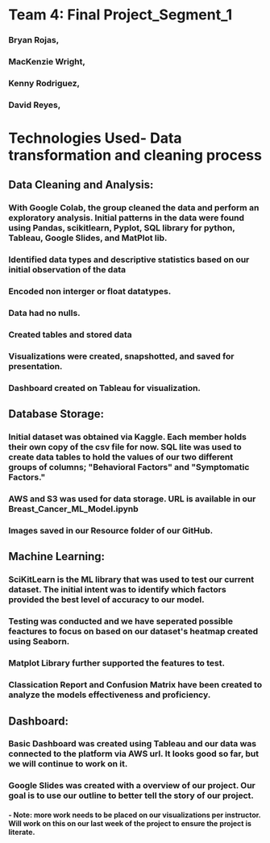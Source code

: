 # Team 4: Final Project_Segment_1
### Bryan Rojas,
### MacKenzie Wright,
### Kenny Rodriguez,
### David Reyes,

# Technologies Used- Data transformation and cleaning process
## Data Cleaning and Analysis:
### With Google Colab, the group cleaned the data and perform an exploratory analysis. Initial patterns in the data were found using Pandas, scikitlearn, Pyplot, SQL library for python, Tableau, Google Slides, and MatPlot lib. 
### Identified data types and descriptive statistics based on our initial observation of the data
### Encoded non interger or float datatypes.
### Data had no nulls.
### Created tables and stored data
### Visualizations were created, snapshotted, and saved for presentation.
### Dashboard created on Tableau for visualization.

## Database Storage:
### Initial dataset was obtained via Kaggle. Each member holds their own copy of the csv file for now. SQL lite was used to create data tables to hold the values of our two different groups of columns; "Behavioral Factors" and "Symptomatic Factors."
### AWS and S3 was used for data storage. URL is available in our Breast_Cancer_ML_Model.ipynb
### Images saved in our Resource folder of our GitHub.

## Machine Learning:
### SciKitLearn is the ML library that was used to test our current dataset. The initial intent was to identify which factors provided the best level of accuracy to our model.
### Testing was conducted and we have seperated possible feactures to focus on based on our dataset's heatmap created using Seaborn. 
### Matplot Library further supported the features to test.
### Classication Report and Confusion Matrix have been created to analyze the models effectiveness and proficiency. 

## Dashboard:
### Basic Dashboard was created using Tableau and our data was connected to the platform via AWS url. It looks good so far, but we will continue to work on it. 
### Google Slides was created with a overview of our project. Our goal is to use our outline to better tell the story of our project. 
#### - Note: more work needs to be placed on our visualizations per instructor. Will work on this on our last week of the project to ensure the project is literate. 